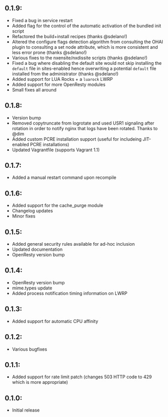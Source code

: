 ## 0.1.9:

* Fixed a bug in service restart
* Added flag for the control of the automatic activation of the bundled init script
* Refactored the build+install recipes (thanks @sdelano!)
* Altered the configure flags detection algorithm from consulting the OHAI plugin to 
  consulting a set node attribute, which is more consistent and less error prone (thanks @sdelano!)
* Various fixes to the nxensite/nxdissite scripts (thanks @sdelano!)
* Fixed a bug where disabling the default site would not skip installing the `default` file in sites-enabled
  hence overwriting a potential `default` file installed from the administrator (thanks @sdelano!)
* Added support for LUA Rocks + a `luarock` LWRP
* Added support for more OpenResty modules
* Small fixes all around

## 0.1.8:

* Version bump
* Removed copytruncate from logrotate and used USR1 signaling
  after rotation in order to notify nginx that logs have been rotated. Thanks to @dim
* Added custom PCRE installation support (useful for includeing JIT-enabled PCRE installations)
* Updated Vagrantfile (supports Vagrant 1.1)

## 0.1.7:

* Added a manual restart command upon recompile

## 0.1.6:

* Added support for the cache_purge module
* Changelog updates
* Minor fixes

## 0.1.5:

* Added general security rules available for ad-hoc inclusion
* Updated documentation
* OpenResty version bump

## 0.1.4:

* OpenResty version bump
* mime.types update
* Added process notification timing information on LWRP

## 0.1.3:

* Added support for automatic CPU affinity

## 0.1.2:

* Various bugfixes

## 0.1.1:

* Added support for rate limit patch (changes 503 HTTP code to 429 which is more appropriate)

## 0.1.0:

* Initial release
